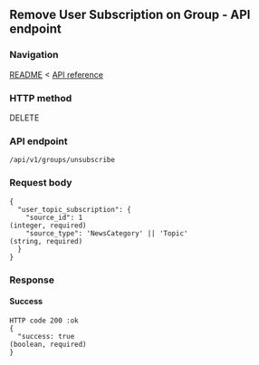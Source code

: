 ## Remove User Subscription on Group - API endpoint

### Navigation
[README](../../../../README.md)
<
[API reference](../../../api_reference.md)

### HTTP method
DELETE

### API endpoint
`/api/v1/groups/unsubscribe`

### Request body
```
{
  "user_topic_subscription": {
    "source_id": 1                                                              (integer, required)
    "source_type": 'NewsCategory' || 'Topic'                                    (string, required)
  }
}
```

### Response
#### Success
```
HTTP code 200 :ok
{
  "success: true                                                                (boolean, required)
}
```
